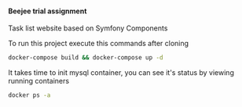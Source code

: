 #### Beejee trial assignment

Task list website based on Symfony Components

To run this project execute this commands after cloning
```bash
docker-compose build && docker-compose up -d
```

It takes time to init mysql container, you can see it's status by viewing running containers
```bash
docker ps -a
```